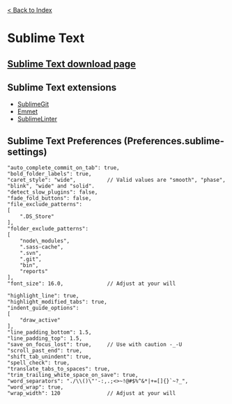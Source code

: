 [< Back to Index](../README.md)
# Sublime Text

## [Sublime Text download page](http://www.sublimetext.com/)

## Sublime Text extensions
- [SublimeGit](https://sublimegit.net/)
- [Emmet](http://docs.emmet.io/)
- [SublimeLinter](https://github.com/SublimeLinter/SublimeLinter)

## Sublime Text Preferences (Preferences.sublime-settings)
    "auto_complete_commit_on_tab": true,
    "bold_folder_labels": true,
    "caret_style": "wide",          // Valid values are "smooth", "phase", "blink", "wide" and "solid".
    "detect_slow_plugins": false,
    "fade_fold_buttons": false,
    "file_exclude_patterns":
    [
        ".DS_Store"
    ],
    "folder_exclude_patterns":
    [
        "node\_modules",
        ".sass-cache",
        ".svn",
        ".git",
        "bin",
        "reports"
    ],
    "font_size": 16.0,              // Adjust at your will

    "highlight_line": true,
    "highlight_modified_tabs": true,
    "indent_guide_options":
    [
        "draw_active"
    ],
    "line_padding_bottom": 1.5,
    "line_padding_top": 1.5,
    "save_on_focus_lost": true,     // Use with caution -_-U
    "scroll_past_end": true,
    "shift_tab_unindent": true,
    "spell_check": true,
    "translate_tabs_to_spaces": true,
    "trim_trailing_white_space_on_save": true,
    "word_separators": "./\\()\"'-:,.;<>~!@#$%^&*|+=[]{}`~?_",
    "word_wrap": true,
    "wrap_width": 120               // Adjust at your will

